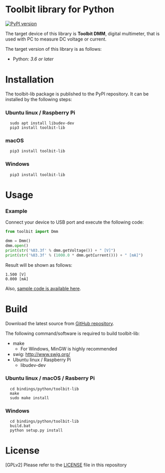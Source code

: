 # Toolbit library for Python
[![PyPI version](https://badge.fury.io/py/toolbit-lib.svg)](https://badge.fury.io/py/toolbit-lib)

The target device of this library is **Toolbit DMM**, digital multimeter, that is used with PC to measure DC voltage or current.

The target version of this library is as follows:
  * Python: *3.6 or later*


# Installation

The toolbit-lib package is published to the PyPI repository. It can be installed by the following steps:

### Ubuntu linux / Raspberry Pi
```shell
  sudo apt install libudev-dev
  pip3 install toolbit-lib
```

### macOS
```shell
  pip3 install toolbit-lib
```

### Windows
```shell
  pip3 install toolbit-lib
```

# Usage

### Example

Connect your device to USB port and execute the following code:

```python
from toolbit import Dmm

dmm = Dmm()
dmm.open()
print(str('%03.3f' % dmm.getVoltage()) + " [V]")
print(str('%03.3f' % (1000.0 * dmm.getCurrent())) + " [mA]")
```

Result will be shown as follows:
```shell
1.500 [V]
0.000 [mA]
```

Also, [sample code is available here](https://github.com/toolbitorg/ToolbitSDK/tree/master/bindings/python/samples).

# Build

Download the latest source from [GitHub repository](https://github.com/toolbitorg/ToolbitSDK).

The following command/software is required to build toolbit-lib:
  * make
    * For Windows, MinGW is highly recommended
  * swig: http://www.swig.org/
  * Ubuntu linux / Raspberry Pi
    * libudev-dev

### Ubuntu linux / macOS / Rasberry Pi
```shell
  cd bindings/python/toolbit-lib
  make
  sudo make install
```

### Windows
```shell
  cd bindings/python/toolbit-lib
  build.bat
  python setup.py install
```


# License

[GPLv2] Please refer to the [LICENSE](../../../LICENSE) file in this repository
